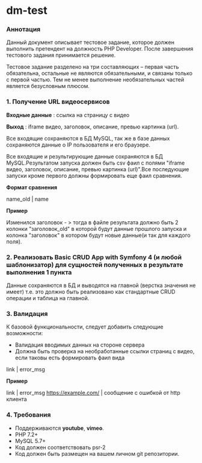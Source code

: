 # dm-test

### Аннотация

Данный документ описывает тестовое задание, которое должен выполнить претендент на должность PHP Developer.
После завершения тестового задания принимается решение.

Тестовое задание разделено на три составляющих – первая часть обязательна, остальные не являются обязательными, и связаны только с первой частью. Тем не менее выполнение необязательных частей является безусловным плюсом.

### 1. Получение URL видеосервисов

**Входные данные** : ссылка на страницу с видео

**Выход** : iframe видео, заголовок, описание, превью картинка (url).

Все входящие сохраняются в БД MySQL, так же в базе данных сохраняются данные о IP пользователя и его браузере.

Все входящие и результирующие данные сохраняются в БД MySQL.Результатом запуска должен быть csv фаил с полями "iframe видео, заголовок, описание, превью картинка (url)".Все последующие запуски кроме первого должны формировать еще фаил сравнения.

**Формат сравнения**

name_old | name

**Пример**

Изменился заголовок - > тогда в файле результата должно быть 2 колонки "заголовок_old" в которой будут данные прошлого запуска и колонка "заголовок" в котором будут новые данные(и так для каждого поля).

### 2. Реализовать Basic CRUD App with Symfony 4 (и любой шаблонизатор) для сущностей полученных в результате выполнения 1 пункта

Данные сохраняются в БД и выводятся на главной (верстка значения не имеет) т.е. это должно быть реализовано как стандартные CRUD операции и таблица на главной.

### 3. Валидация
К базовой функциональности, следует добавить следующие возможности:

* Валидация вводимых данных на стороне сервера
* Должна быть проверка на необработанные ссылки страниц с видео, если таковы есть формировать фаил вида

link | error_msg

**Пример**

link | error_msg
https://example.com/ | сообщение с ошибкой от http клиента

### 4. Требования

* Поддерживаются **youtube**, **vimeo**.
* PHP 7.2+
* MySQL 5.7+
* Код должен соответствовать psr-2
* Код должен быть размещен на вашем личном git репозитории.

